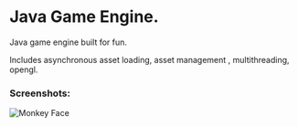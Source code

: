 # Java Game Engine.

Java game engine built for fun.

Includes asynchronous asset loading, asset management , multithreading, opengl.
### Screenshots:

![Monkey Face](https://github.com/abinash18/AEngine/blob/master/Capture.JPG)
